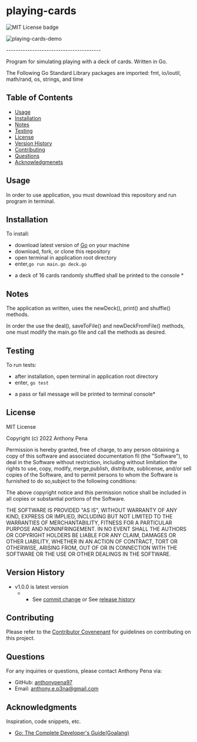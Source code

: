 # playing-cards
![MIT License badge](https://img.shields.io/badge/license-MIT_License-green)

![playing-cards-demo](https://user-images.githubusercontent.com/79285555/167043136-1781f0ba-3613-4fde-bf4f-58c6f7b4b423.gif)

<p> ---------------------------------------- </p>
Program for simulating playing with a deck of cards. Written in Go.

The Following Go Standard Library packages are imported: fmt, io/ioutil, math/rand, os, strings, and time

## Table of Contents

- [Usage](#usage)
- [Installation](#installation)
- [Notes](#notes)
- [Testing](#testing)
- [License](#license)
- [Version History](#version)
- [Contributing](#contributing)
- [Questions](#questions)
- [Acknowledgmenets](#acknowledgments)

## Usage

In order to use application, you must download this repository and run program in terminal.

## Installation

To install:

- download latest version of [Go](https://go.dev/dl/) on your machine
- download, fork, or clone this repository
- open terminal in application root directory
- enter,`go run main.go deck.go`

* a deck of 16 cards randomly shuffled shall be printed to the console *

## Notes

The application as written, uses the newDeck(), print() and shuffle() methods. 

In order the use the deal(), saveToFile() and newDeckFromFile() methods, one must modify the main.go file and call the methods as desired.

## Testing

To run tests:

- after installation, open terminal in application root directory
- enter, `go test`

* a pass or fail message will be printed to terminal console*

## License

MIT License

Copyright (c) 2022 Anthony Pena

Permission is hereby granted, free of charge, to any person obtaining a copy of this software and associated documentation fil (the "Software"), to deal in the Software without restriction, including without limitation the rights to use, copy, modify, merge,publish, distribute, sublicense, and/or sell copies of the Software, and to permit persons to whom the Software is furnished to do so,subject to the following conditions:

The above copyright notice and this permission notice shall be included in all copies or substantial portions of the Software.

THE SOFTWARE IS PROVIDED "AS IS", WITHOUT WARRANTY OF ANY KIND, EXPRESS OR IMPLIED, INCLUDING BUT NOT LIMITED TO THE WARRANTIES OF MERCHANTABILITY, FITNESS FOR A PARTICULAR PURPOSE AND NONINFRINGEMENT. IN NO EVENT SHALL THE AUTHORS OR COPYRIGHT HOLDERS BE LIABLE FOR ANY CLAIM, DAMAGES OR OTHER LIABILITY, WHETHER IN AN ACTION OF CONTRACT, TORT OR OTHERWISE, ARISING FROM, OUT OF OR IN CONNECTION WITH THE SOFTWARE OR THE USE OR OTHER DEALINGS IN THE SOFTWARE.

## Version History

- v1.0.0 is latest version
  - - See [commit change](https://github.com/anthonypena97/playing-cards/commits/main) or See [release history](https://github.com/anthonypena97/playing-cards/releases)

## Contributing

Please refer to the [Contributor Covenenant](https://www.contributor-covenant.org/) for guidelines on contributing on this project.

## Questions

For any inquiries or questions, please contact Anthony Pena via:

- GitHub: [anthonypena97](https://github.com/anthonypena97)
- Email: <anthony.e.p3na@gmail.com>

## Acknowledgments

Inspiration, code snippets, etc.

- [Go: The Complete Developer's Guide(Goalang)](https://www.googleadservices.com/pagead/aclk?sa=L&ai=DChcSEwjo7b_HxMn3AhWK4bMKHfz2B2oYABAAGgJxbg&ae=2&ohost=www.google.com&cid=CAESbeD2vywAvEPOK1nuVHlm8maYKSepwZTzG1txyvM5da19gslLTgYJDe1EXna4UveyHNqtoIaHVT81PuzC3Fm_Z2KIrQYws-sh20oLooafXWZrtE3MedtjEqen1ps6Ia01ISxKHiJq_H6VLT7WbKg&sig=AOD64_23Y8EHs-FJ2l8vuKFKXwE-w83J-Q&q&adurl&ved=2ahUKEwjV-rLHxMn3AhU2j4kEHezAAMwQ0Qx6BAgCEAE)
